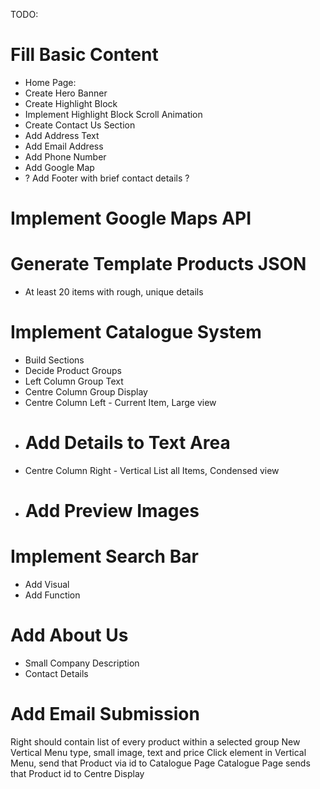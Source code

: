 TODO:


# Fill Basic Content
- Home Page:
- Create Hero Banner
- Create Highlight Block
- Implement Highlight Block Scroll Animation
- Create Contact Us Section
- Add Address Text
- Add Email Address
- Add Phone Number
- Add Google Map
- ? Add Footer with brief contact details ?

# Implement Google Maps API

# Generate Template Products JSON
- At least 20 items with rough, unique details

# Implement Catalogue System
- Build Sections
- Decide Product Groups
- Left Column Group Text
- Centre Column Group Display
- Centre Column Left - Current Item, Large view
- # Add Details to Text Area
- Centre Column Right - Vertical List all Items, Condensed view
- # Add Preview Images

# Implement Search Bar
- Add Visual
- Add Function

# Add About Us
- Small Company Description
- Contact Details

# Add Email Submission

Right should contain list of every product within a selected group
New Vertical Menu type, small image, text and price
Click element in Vertical Menu, send that Product via id to Catalogue Page
Catalogue Page sends that Product id to Centre Display